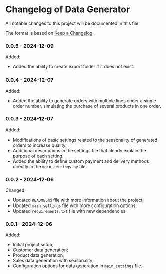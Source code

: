 # Changelog of Data Generator

All notable changes to this project will be documented in this file.

The format is based on [Keep a Changelog](https://keepachangelog.com/en/1.0.0/).

### 0.0.5 - 2024-12-09
Added:
- Added the ability to create export folder if it does not exist.

### 0.0.4 - 2024-12-07
Added:
- Added the ability to generate orders with multiple lines under a single order number, simulating the purchase of several products in one order.

### 0.0.3 - 2024-12-07
Added:
- Modifications of basic settings related to the seasonality of generated orders to increase quality.
- Additional descriptions in the settings file that clearly explain the purpose of each setting.
- Added the ability to define custom payment and delivery methods directly in the `main_settings.py` file.

### 0.0.2 - 2024-12-06
Changed:
- Updated `README.md` file with more information about the project;
- Updated `main_settings` file with more configuration options;
- Updated `requirements.txt` file with new dependencies.

### 0.0.1 - 2024-12-06
Added:
- Initial project setup;
- Customer data generation;
- Product data generation;
- Sales data generation with seasonality;
- Configuration options for data generation in `main_settings` file.